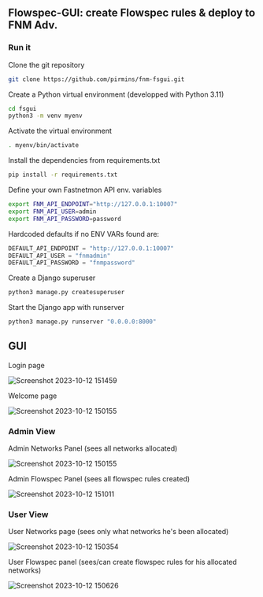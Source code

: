 ## Flowspec-GUI: create Flowspec rules & deploy to FNM Adv.

### Run it

Clone the git repository
```bash
git clone https://github.com/pirmins/fnm-fsgui.git
```
Create a Python virtual environment (developped with Python 3.11)
```bash
cd fsgui
python3 -m venv myenv
```

Activate the virtual environment
```bash 
. myenv/bin/activate
```

Install the dependencies from requirements.txt
```bash 
pip install -r requirements.txt
```

Define your own Fastnetmon API env. variables

```bash 
export FNM_API_ENDPOINT="http://127.0.0.1:10007"
export FNM_API_USER=admin
export FNM_API_PASSWORD=password
```

Hardcoded defaults if no ENV VARs found are:
```python
DEFAULT_API_ENDPOINT = "http://127.0.0.1:10007"
DEFAULT_API_USER = "fnmadmin"
DEFAULT_API_PASSWORD = "fnmpassword"
```

Create a Django superuser
```bash 
python3 manage.py createsuperuser
```

Start the Django app with runserver
```bash 
python3 manage.py runserver "0.0.0.0:8000"
```

## GUI

Login page

![Screenshot 2023-10-12 151459](https://github.com/pirmins/fnm-fsgui/assets/49155818/77f5a6ce-eb41-42b0-8e89-5037e5ee2cd1)





Welcome page

![Screenshot 2023-10-12 150155](https://github.com/pirmins/fnm-fsgui/assets/49155818/a7b42a4d-1a93-470c-859e-048eeb011df1)






### Admin View

Admin Networks Panel (sees all networks allocated)

![Screenshot 2023-10-12 150155](https://github.com/pirmins/fnm-fsgui/assets/49155818/81552a1f-3a84-4fda-9d75-5b1daeaf33c8)



Admin Flowspec Panel (sees all flowspec rules created)

![Screenshot 2023-10-12 151011](https://github.com/pirmins/fnm-fsgui/assets/49155818/e4bd9633-60a8-48a5-bf74-f7651de74af4)







### User View

User Networks page (sees only what networks he's been allocated)

![Screenshot 2023-10-12 150354](https://github.com/pirmins/fnm-fsgui/assets/49155818/4b598fe8-5d7b-405c-a07a-ac9b8bfa392e)




User Flowspec panel (sees/can create flowspec rules for his allocated networks)

![Screenshot 2023-10-12 150626](https://github.com/pirmins/fnm-fsgui/assets/49155818/0973872c-2343-4966-8b33-714001cc86c0)




